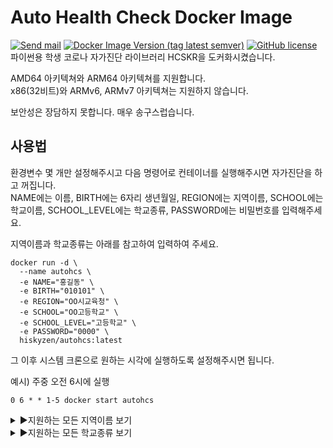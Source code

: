 # Auto Health Check Docker Image

[![Send mail](https://img.shields.io/badge/-hisky%40mchan.us-blue?style=flat-square&logo=gmail&logoColor=white&link=mailto:hisky@mchan.us)](mailto:hisky@mchan.us) [![Docker Image Version (tag latest semver)](https://img.shields.io/docker/v/hiskyzen/autohcs/latest?style=flat-square)](https://hub.docker.com/r/hiskyzen/autohcs) [![GitHub license](https://img.shields.io/github/license/hiskyzen/autohealthcheck-docker?style=flat-square)](https://github.com/HiSkyZen/autohealthcheck-docker/blob/main/LICENSE) <br>
파이썬용 학생 코로나 자가진단 라이브러리 HCSKR을 도커화시켰습니다. <br>

AMD64 아키텍쳐와 ARM64 아키텍쳐를 지원합니다.<br>
x86(32비트)와 ARMv6, ARMv7 아키텍쳐는 지원하지 않습니다.

보안성은 장담하지 못합니다. 매우 송구스럽습니다.

## 사용법

환경변수 몇 개만 설정해주시고 다음 명령어로 컨테이너를 실행해주시면 자가진단을 하고 꺼집니다.<br>
NAME에는 이름, BIRTH에는 6자리 생년월일, REGION에는 지역이름, SCHOOL에는 학교이름, SCHOOL_LEVEL에는 학교종류, PASSWORD에는 비밀번호를 입력해주세요.

지역이름과 학교종류는 아래를 참고하여 입력하여 주세요.

```shell
docker run -d \
  --name autohcs \
  -e NAME="홍길동" \
  -e BIRTH="010101" \
  -e REGION="OO시교육청" \
  -e SCHOOL="OO고등학교" \
  -e SCHOOL_LEVEL="고등학교" \
  -e PASSWORD="0000" \
  hiskyzen/autohcs:latest
```

그 이후 시스템 크론으로 원하는 시각에 실행하도록 설정해주시면 됩니다.

예시) 주중 오전 6시에 실행

```shell
0 6 * * 1-5 docker start autohcs
```

<details><summary>▶️지원하는 모든 지역이름 보기</summary>
<p>
지원하는 지역 이름은 다음과 같습니다:

'서울', '서울시', '서울교육청', '서울시교육청', '서울특별시'</br>
'부산', '부산광역시', '부산시', '부산교육청', '부산광역시교육청'</br>
'대구', '대구광역시', '대구시', '대구교육청', '대구광역시교육청'</br>
'인천', '인천광역시', '인천시', '인천교육청', '인천광역시교육청'</br>
'광주', '광주광역시', '광주시', '광주교육청', '광주광역시교육청'</br>
'대전', '대전광역시', '대전시', '대전교육청', '대전광역시교육청'</br>
'울산', '울산광역시', '울산시', '울산교육청', '울산광역시교육청'</br>
'세종', '세종특별시', '세종시', '세종교육청', '세종특별자치시', '세종특별자치시교육청'</br>
'경기', '경기도', '경기교육청', '경기도교육청'</br>
'강원', '강원도', '강원교육청', '강원도교육청'</br>
'충북', '충청북도', '충북교육청', '충청북도교육청'</br>
'충남', '충청남도', '충남교육청', '충청남도교육청'</br>
'전북', '전라북도', '전북교육청', '전라북도교육청'</br>
'전남', '전라남도', '전남교육청', '전라남도교육청'</br>
'경북', '경상북도', '경북교육청', '경상북도교육청'</br>
'경남', '경상남도', '경남교육청', '경상남도교육청'</br>
'제주', '제주도', '제주특별자치시', '제주교육청', '제주도교육청', '제주특별자치시교육청', '제주특별자치도'

</p>
</details>

<details><summary>▶️지원하는 모든 학교종류 보기</summary>
<p>
지원하는 학교급 이름은 다음과 같습니다:

'유치원', '유','유치'</br>
'초등학교', '초','초등'</br>
'중학교', '중','중등'</br>
'고등학교', '고','고등'</br>
'특수학교', '특','특수','특별'

</p>
</details>
